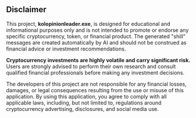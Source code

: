 ## Disclaimer

This project, **kolopinionleader.exe**, is designed for educational and informational purposes only and is not intended
to promote or endorse any specific cryptocurrency, token, or financial product. 
The generated "shill" messages are created automatically by AI and should not be construed as financial advice 
or investment recommendations.

**Cryptocurrency investments are highly volatile and carry significant risk.** 
Users are strongly advised to perform their own research and consult qualified financial professionals
before making any investment decisions.

The developers of this project are not responsible for any financial losses, damages, or legal consequences
resulting from the use or misuse of this application. By using this application, you agree to comply with all applicable laws, 
including, but not limited to, regulations around cryptocurrency advertising, disclosures, and social media use.
